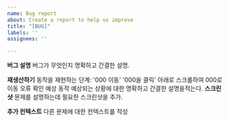 ```yaml
---
name: Bug report
about: Create a report to help us improve
title: "[BUG]"
labels: ''
assignees: ''

---
```


**버그 설명**
버그가 무엇인지 명확하고 간결한 설명.

**재생산하기**
동작을 재현하는 단계:
'000 이동'
'000을 클릭'
아래로 스크롤하여 000로 이동
오류 확인
예상 동작
예상되는 상황에 대한 명확하고 간결한 설명을적는다.
**스크린샷**
문제를 설명하는데 필요한 스크린샷을 추가.

**추가 컨텍스트**
다른 문제에 대한 컨텍스트를 작성
